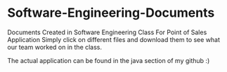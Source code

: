 # Software-Engineering-Documents
Documents Created in Software Engineering Class For Point of Sales Application
Simply click on different files and download them to see what our team worked on in the class.

The actual application can be found in the java section of my github :)

